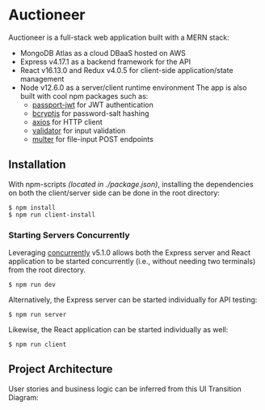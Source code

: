 # Auctioneer
Auctioneer is a full-stack web application built with a MERN stack:
* MongoDB Atlas as a cloud DBaaS hosted on AWS
* Express v4.17.1 as a backend framework for the API
* React v16.13.0 and Redux v4.0.5 for client-side application/state management
* Node v12.6.0 as a server/client runtime environment
  The app is also built with cool npm packages such as:
  * [passport-jwt](http://www.passportjs.org/packages/passport-jwt/) for JWT authentication
  * [bcryptjs](https://github.com/kelektiv/node.bcrypt.js/) for password-salt hashing
  * [axios](https://github.com/axios/axios) for HTTP client
  * [validator](https://github.com/validatorjs/validator.js) for input validation
  * [multer](https://github.com/expressjs/multer) for file-input POST endpoints

## Installation 
With npm-scripts *(located in ./package.json)*, installing the dependencies on both the client/server side can be done in the root directory:
```shell
$ npm install
$ npm run client-install
```
### Starting Servers Concurrently
Leveraging [concurrently](https://github.com/kimmobrunfeldt/concurrently) v5.1.0 allows both the Express server and React application to be started concurrently (i.e., without needing two terminals) from the root directory. 
```shell
$ npm run dev
```
Alternatively, the Express server can be started individually for API testing:
```shell
$ npm run server
```
Likewise, the React application can be started individually as well:
```shell
$ npm run client
```

## Project Architecture
User stories and business logic can be inferred from this UI Transition Diagram:
<img src='https://i.imgur.com/HjcudXg.jpg' title='UIDiagram' width='' alt=''/>